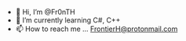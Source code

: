 - 👋 Hi, I’m @Fr0nTH
- 🌱 I’m currently learning C#, C++
- 📫 How to reach me ... FrontierH@protonmail.com

<!---
Fr0nTH/Fr0nTH is a ✨ special ✨ repository because its `README.md` (this file) appears on your GitHub profile.
You can click the Preview link to take a look at your changes.
--->
